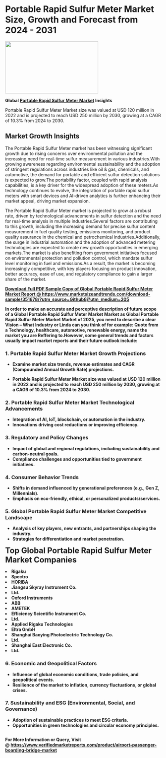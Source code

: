 <H1>Portable Rapid Sulfur Meter Market Size, Growth and Forecast from 2024 - 2031</H1><img class="aligncenter size-medium wp-image-584254" src="https://thirdeyenews.in/wp-content/uploads/2024/09/Global-Market-Research-300x168.jpeg" alt="" width="300" height="168" /><p><strong>Global&nbsp;<a href="https://www.marketsizeandtrends.com/download-sample/351678/?utm_source=Github8j?utm_medium=205">Portable Rapid Sulfur Meter Market</a> Insights</strong></p><p>Portable Rapid Sulfur Meter Market size was valued at USD 120 million in 2022 and is projected to reach USD 250 million by 2030, growing at a CAGR of 10.3% from 2024 to 2030.</p><p><h2>Market Growth Insights</h2> <p>The Portable Rapid Sulfur Meter market has been witnessing significant growth due to rising concerns over environmental pollution and the increasing need for real-time sulfur measurement in various industries.With growing awareness regarding environmental sustainability and the adoption of stringent regulations across industries like oil & gas, chemicals, and automotive, the demand for portable and efficient sulfur detection solutions is expected to grow.The portability factor, coupled with rapid analysis capabilities, is a key driver for the widespread adoption of these meters.As technology continues to evolve, the integration of portable rapid sulfur meters with smart devices and AI-driven analytics is further enhancing their market appeal, driving market expansion.</p> <p><strong><a href="#"></a></strong></p> <p>The Portable Rapid Sulfur Meter market is projected to grow at a robust rate, driven by technological advancements in sulfur detection and the need for real-time analysis in multiple industries.Several factors are contributing to this growth, including the increasing demand for precise sulfur content measurement in fuel quality testing, emissions monitoring, and product quality assurance in the chemical and petrochemical industries.Additionally, the surge in industrial automation and the adoption of advanced metering technologies are expected to create new growth opportunities in emerging markets.The market is also benefiting from government initiatives focused on environmental protection and pollution control, which mandate sulfur level monitoring in fuel and emissions.As a result, the market is becoming increasingly competitive, with key players focusing on product innovation, better accuracy, ease of use, and regulatory compliance to gain a larger share of the market.</p> <p><strong><a href="#"></p><p><span class=""><strong>Download Full PDF Sample Copy of Global Portable Rapid Sulfur Meter Market Report</strong> @ <a href="https://www.marketsizeandtrends.com/download-sample/351678/?utm_source=Github8j?utm_medium=205" target="_blank">https://www.marketsizeandtrends.com/download-sample/351678/?utm_source=Github8j?utm_medium=205</a></span></p><p>In order to make an accurate and perceptive description of future scope of a Global&nbsp;Portable Rapid Sulfur Meter Market Market as Global&nbsp;Portable Rapid Sulfur Meter Market Market of 2025, you need to describe a clear Vision &ndash; What Industry or Linda can you think of for example: Quote from a Technology, healthcare, automotive, renewable energy, name the market you are Reffering to.However, some general trends and factors usually impact market reports and their future outlook include:</p><h3>1.&nbsp;<strong>Portable Rapid Sulfur Meter Market Growth Projections</strong></h3><ul><li>Examine market size trends, revenue estimates and CAGR (Compounded Annual Growth Rate) projections.</li><li><p>Portable Rapid Sulfur Meter Market size was valued at USD 120 million in 2022 and is projected to reach USD 250 million by 2030, growing at a CAGR of 10.3% from 2024 to 2030.</p></li></ul><h3>2.&nbsp;<strong>Portable Rapid Sulfur Meter Market Technological Advancements</strong></h3><ul><li>Integration of AI, IoT, blockchain, or automation in the industry.</li><li>Innovations driving cost reductions or improving efficiency.</li></ul><h3>3.&nbsp;<strong>Regulatory and Policy Changes</strong></h3><ul><li>Impact of global and regional regulations, including sustainability and carbon-neutral goals.</li><li>Compliance challenges and opportunities tied to government initiatives.</li></ul><h3>4.&nbsp;<strong>Consumer Behavior Trends</strong></h3><ul><li>Shifts in demand influenced by generational preferences (e.g., Gen Z, Millennials).</li><li>Emphasis on eco-friendly, ethical, or personalized products/services.</li></ul><h3>5.&nbsp;<strong>Global Portable Rapid Sulfur Meter Market Competitive Landscape</strong></h3><ul><li>Analysis of key players, new entrants, and partnerships shaping the industry.</li><li>Strategies for differentiation and market penetration.</li></ul><p data-pm-slice="1 1 []"><span style="color: inherit; font-family: inherit; font-size: 25px;">Top Global Portable Rapid Sulfur Meter Market Companies</span></p><div class="" data-test-id=""><p><li>Rigaku</li><li> Spectro</li><li> HORIBA</li><li> Jiangsu Skyray Instrument Co.</li><li> Ltd.</li><li> Oxford Instruments</li><li> ABB</li><li> AMETEK</li><li> Efficiency Scientific Instrument Co.</li><li> Ltd.</li><li> Applied Rigaku Technologies</li><li> Eltra GmbH</li><li> Shanghai Baoying Photoelectric Technology Co.</li><li> Ltd.</li><li> Shanghai East Electronic Co.</li><li> Ltd.</li></p></div><h3>6.&nbsp;<strong>Economic and Geopolitical Factors</strong></h3><ul><li>Influence of global economic conditions, trade policies, and geopolitical events.</li><li>Resilience of the market to inflation, currency fluctuations, or global crises.</li></ul><h3>7.&nbsp;<strong>Sustainability and ESG (Environmental, Social, and Governance)</strong></h3><ul><li>Adoption of sustainable practices to meet ESG criteria.</li><li>Opportunities in green technologies and circular economy principles.</li></ul><h2><strong style="font-size: 14px;">For More Information or Query, Visit @&nbsp;</strong><a style="background-color: #ffffff; font-size: 14px;" href="https://www.marketsizeandtrends.com/report/portable-rapid-sulfur-meter-market/" target="_blank">https://www.verifiedmarketreports.com/product/airport-passenger-boarding-bridge-market</a></h2>